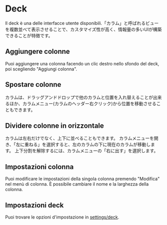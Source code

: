 # Deck

Il deck è una delle interfacce utente disponibili.「カラム」と呼ばれるビューを複数並べて表示させることで、カスタマイズ性が高く、情報量の多いUIが構築できることが特徴です。

## Aggiungere colonne
Puoi aggiungere una colonna facendo un clic destro nello sfondo del deck, poi scegliendo "Aggiungi colonna".

## Spostare colonne
カラムは、ドラッグアンドドロップで他のカラムと位置を入れ替えることが出来るほか、カラムメニュー(カラムのヘッダー右クリック)から位置を移動させることもできます。

## Dividere colonne in orizzontale
カラムは左右だけでなく、上下に並べることもできます。 カラムメニューを開き、「左に重ねる」を選択すると、左のカラムの下に現在のカラムが移動します。 上下分割を解除するには、カラムメニューの「右に出す」を選択します。

## Impostazioni colonna
Puoi modificare le impostazioni della singola colonna premendo "Modifica" nel menù di colonna. È possibile cambiare il nome e la larghezza della colonna.

## Impostazioni deck
Puoi trovare le opzioni d'impostazione in [settings/deck](/settings/deck).
